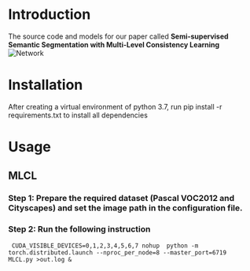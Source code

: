 
# Introduction
 The source code and models for our paper called **Semi-supervised Semantic Segmentation with Multi-Level Consistency Learning**
 ![Network](步骤2复制的链接)





# Installation
  After creating a virtual environment of python 3.7, run pip install -r requirements.txt to install all dependencies

# Usage
## MLCL
### Step 1:  Prepare the required dataset (Pascal VOC2012 and Cityscapes) and set the image path in the configuration file.
### Step 2:  Run the following instruction
     CUDA_VISIBLE_DEVICES=0,1,2,3,4,5,6,7 nohup  python -m torch.distributed.launch --nproc_per_node=8 --master_port=6719  MLCL.py >out.log &

  
